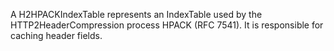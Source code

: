 A H2HPACKIndexTable represents an IndexTable used by the HTTP2HeaderCompression process HPACK (RFC 7541). It is responsible for caching header fields.